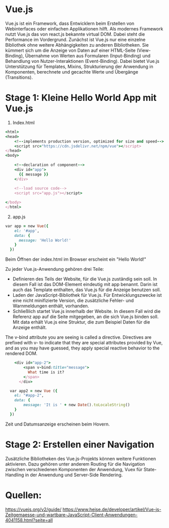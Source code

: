 # Vue.js

Vue.js ist ein Framework, dass Entwicklern beim Erstellen von Webinterfaces oder einfachen Applikationen hilft.
Als modernes Framework nutzt Vue.js das von react.js bekannte virtual DOM. Dabei steht die Performance im Vordergrund.
Zunächst ist Vue.js nur eine einzelne Bibliothek ohne weitere Abhängigkeiten zu anderen Bibliotheken. Sie kümmert sich um die Anzeige von Daten auf einer HTML-Seite (View-Binding), Übernahme von Werten aus Formularen (Input-Binding) und Behandlung von Nutzer-Interaktionen (Event-Binding). Dabei bietet Vue.js Unterstützung für Templates, Mixins, Strukturierung der Anwendung in Komponenten, berechnete und gecachte Werte und Übergänge (Transitions).

# Stage 1: Kleine Hello World App mit Vue.js

1. Index.html
```ruby
<html>
<head>
    <!--implements production version, optimized for size and speed-->
    <script src="https://cdn.jsdelivr.net/npm/vue"></script>
</head>
<body>  
    
    <!--declaration of component-->
    <div id="app">
      {{ message }}
    </div>
    
    <!--load source code-->
    <script src="app.js"></script>

</body>
</html>
```
2. app.js
```ruby
var app = new Vue({
    el: '#app',
    data: {
      message: 'Hello World!'
    }
  })
```
Beim Öffnen der index.html im Browser erscheint ein "Hello World!"

Zu jeder Vue.js-Anwendung gehören drei Teile:
- Definieren des Teils der Website, für die Vue.js zuständig sein soll. In diesem Fall ist das DOM-Element eindeutig mit app benannt. Darin ist auch das Template enthalten, das Vue.js für die Anzeige benutzen soll.
- Laden der JavaScript-Bibliothek für Vue.js. Für Entwicklungszwecke ist eine nicht minifizierte Version, die zusätzliche Fehler- und Warnmeldungen enthält, vorhanden.
- Schließlich startet Vue.js innerhalb der Website. In diesem Fall wird die Referenz app auf die Seite mitgegeben, an die sich Vue.js binden soll. Mit data erhält Vue.js eine Struktur, die zum Beispiel Daten für die Anzeige enthält.

The v-bind attribute you are seeing is called a directive. Directives are prefixed with v- to indicate that they are special attributes provided by Vue, and as you may have guessed, they apply special reactive behavior to the rendered DOM. 

```ruby
    <div id="app-2">
        <span v-bind:title="message">
          What time is it?
        </span>
      </div>
```

```ruby
  var app2 = new Vue ({
    el: "#app-2",
    data: {
        message: 'It is ' + new Date().toLocaleString()
    }
  })
```
Zeit und Datumsanzeige erscheinen beim Hovern.

# Stage 2: Erstellen einer Navigation

Zusätzliche Bibliotheken des Vue.js-Projekts können weitere Funktionen aktivieren. Dazu gehören unter anderem Routing für die Navigation zwischen verschiedenen Komponenten der Anwendung, Vuex für State-Handling in der Anwendung und Server-Side Rendering.

# Quellen:
https://vuejs.org/v2/guide/
https://www.heise.de/developer/artikel/Vue-js-Zeitgemaesse-und-wartbare-JavaScript-Client-Anwendungen-4041158.html?seite=all

